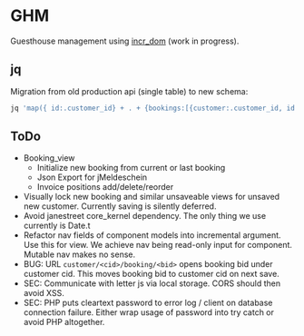 # GHM

Guesthouse management using [incr_dom](gh:incr_dom) (work in progress).

[gh:incr_dom]: https://github.com/janestreet/incr_dom

## jq

Migration from old production api (single table) to new schema:
```bash
jq 'map({ id:.customer_id} + . + {bookings:[{customer:.customer_id, id:-1, created: .created, modified: .modified, data: .data.bookings[]}]} | del(.customer_id, .data.bookings)) | {customers: [.[] | del(.bookings)], bookings: [.[].bookings[]]}' < data/some.json > data/some.migrated.json
```

## ToDo

* Booking_view
  - Initialize new booking from current or last booking
  - Json Export for jMeldeschein
  - Invoice positions add/delete/reorder
* Visually lock new booking and similar unsaveable views for unsaved new
  customer. Currently saving is silently deferred.
* Avoid janestreet core_kernel dependency. The only thing we use
  currently is Date.t
* Refactor nav fields of component models into incremental argument. Use
  this for view. We achieve nav being read-only input for component.
  Mutable nav makes no sense.
* BUG: URL `customer/<cid>/booking/<bid>` opens booking bid under
  customer cid. This moves booking bid to customer cid on next save.
* SEC: Communicate with letter js via local storage. CORS should then avoid XSS.
* SEC: PHP puts cleartext password to error log / client on database
  connection failure. Either wrap usage of password into try catch
  or avoid PHP altogether.
